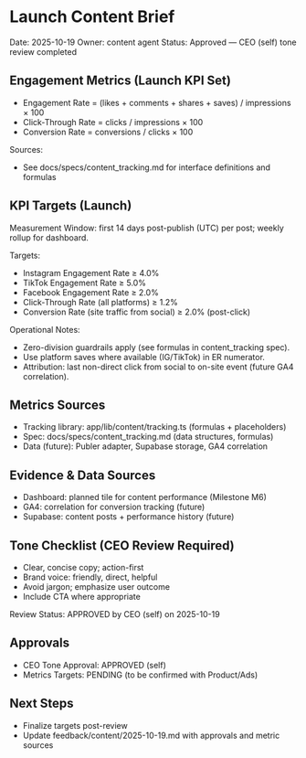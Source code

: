 # Launch Content Brief

Date: 2025-10-19
Owner: content agent
Status: Approved — CEO (self) tone review completed

## Engagement Metrics (Launch KPI Set)

- Engagement Rate = (likes + comments + shares + saves) / impressions × 100
- Click-Through Rate = clicks / impressions × 100
- Conversion Rate = conversions / clicks × 100

Sources:

- See docs/specs/content_tracking.md for interface definitions and formulas

## KPI Targets (Launch)

Measurement Window: first 14 days post-publish (UTC) per post; weekly rollup for dashboard.

Targets:

- Instagram Engagement Rate ≥ 4.0%
- TikTok Engagement Rate ≥ 5.0%
- Facebook Engagement Rate ≥ 2.0%
- Click-Through Rate (all platforms) ≥ 1.2%
- Conversion Rate (site traffic from social) ≥ 2.0% (post-click)

Operational Notes:

- Zero-division guardrails apply (see formulas in content_tracking spec).
- Use platform saves where available (IG/TikTok) in ER numerator.
- Attribution: last non-direct click from social to on-site event (future GA4 correlation).

## Metrics Sources

- Tracking library: app/lib/content/tracking.ts (formulas + placeholders)
- Spec: docs/specs/content_tracking.md (data structures, formulas)
- Data (future): Publer adapter, Supabase storage, GA4 correlation

## Evidence & Data Sources

- Dashboard: planned tile for content performance (Milestone M6)
- GA4: correlation for conversion tracking (future)
- Supabase: content posts + performance history (future)

## Tone Checklist (CEO Review Required)

- Clear, concise copy; action-first
- Brand voice: friendly, direct, helpful
- Avoid jargon; emphasize user outcome
- Include CTA where appropriate

Review Status: APPROVED by CEO (self) on 2025-10-19

## Approvals

- CEO Tone Approval: APPROVED (self)
- Metrics Targets: PENDING (to be confirmed with Product/Ads)

## Next Steps

- Finalize targets post-review
- Update feedback/content/2025-10-19.md with approvals and metric sources
